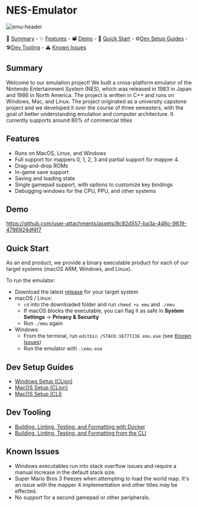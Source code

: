 # NES-Emulator
![emu-header](https://github.com/user-attachments/assets/9021bfb8-f8e5-40e8-b874-d518e7e28e00)

📖 [Summary](#summary) - ✨ [Features](#features) - 📽️ [Demo](#demo) - 🚀 [Quick Start](#quick-start) - ⚙️[Dev Setup Guides](#dev-setup-guides) - 🛠️[Dev Tooling](#dev-tooling) - ⚠️ [Known Issues](#known-issues) 

## Summary
Welcome to our emulation project! We built a cross-platform emulator of the Nintendo Entertainment System (NES), which was released in 1983 in Japan and 1986 in North America. The project is written in C++ and runs on Windows, Mac, and Linux. The project originated as a university capstone project and we developed it over the course of three semesters, with the goal of better understanding emulation and computer architecture. It currently supports around 80% of commercial titles

## Features
- Runs on MacOS, Linux, and Windows
- Full support for mappers 0, 1, 2, 3 and partial support for mapper 4.
- Drag-and-drop ROMs
- In-game save support
- Saving and loading state
- Single gamepad support, with options to customize key bindings
- Debugging windows for the CPU, PPU, and other systems

## Demo
https://github.com/user-attachments/assets/8c82d557-ba3a-446c-9619-4796924df4f7

## Quick Start
As an end product, we provide a binary executable product for each of our target systems (macOS ARM, Windows, and Linux).

To run the emulator:
- Download the latest [release](https://github.com/coopeaus/NES-Emulator/releases) for your target system
- macOS / Linux:
  - `cd` into the downloaded folder and run `chmod +x emu` and `./emu`
  - If macOS blocks the executable, you can flag it as safe in **System Settings** -> **Privacy & Security**
  - Run `./emu` again
- Windows:
  - From the terminal, run `editbin /STACK:16777216 emu.exe` (see [Known Issues](#known-issues))
  - Run the emulator with `.\emu.exe`


## Dev Setup Guides
- [Windows Setup (CLion)](https://github.com/coopeaus/NES-Emulator/blob/main/docs/CLion_Windows.md)
- [MacOS Setup (CLion)](https://github.com/coopeaus/NES-Emulator/main/docs/CLion_MacOS.md)
- [MacOS Setup (CLI)](https://github.com/coopeaus/NES-Emulator/main/docs/CLI_MacOS.md)

## Dev Tooling
- [Building, Linting, Testing, and Formatting with Docker](https://github.com/coopeaus/NES-Emulator/blob/main/docs/Docker_Tools.md)
- [Building, Linting, Testing, and Formatting from the CLI](https://github.com/coopeaus/NES-Emulator/blob/main/docs/CLI_Tools.md)

## Known Issues
- Windows executables run into stack overflow issues and require a manual increase in the default stack size.
- Super Mario Bros 3 freezes when attempting to load the world map. It's an issue with the mapper 4 implementation and other titles may be effected.
- No support for a second gamepad or other peripherals.

